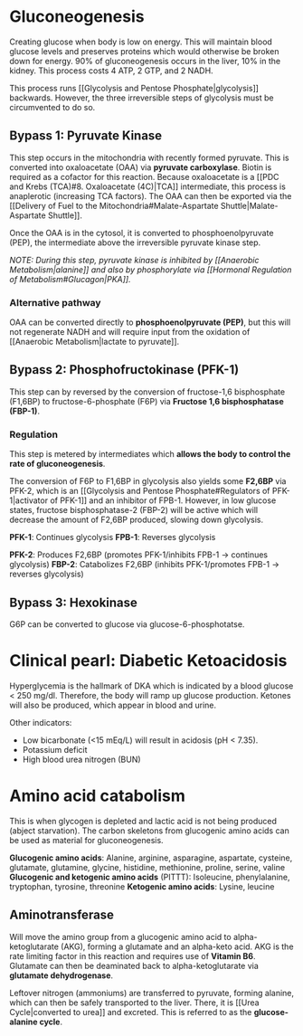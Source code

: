 # Gluconeogenesis
Creating glucose when body is low on energy. This will maintain blood glucose levels and preserves proteins which would otherwise be broken down for energy. 90% of gluconeogenesis occurs in the liver, 10% in the kidney. This process costs 4 ATP, 2 GTP, and 2 NADH.

This process runs [[Glycolysis and Pentose Phosphate|glycolysis]] backwards. However, the three irreversible steps of glycolysis must be circumvented to do so.
## Bypass 1: Pyruvate Kinase
This step occurs in the mitochondria with recently formed pyruvate. This is converted into oxaloacetate (OAA) via **pyruvate carboxylase**. Biotin is required as a cofactor for this reaction. Because oxaloacetate is a [[PDC and Krebs (TCA)#8. Oxaloacetate (4C)|TCA]] intermediate, this process is anaplerotic (increasing TCA factors). The OAA can then be exported via the [[Delivery of Fuel to the Mitochondria#Malate-Aspartate Shuttle|Malate-Aspartate Shuttle]].

Once the OAA is in the cytosol, it is converted to phosphoenolpyruvate (PEP), the intermediate above the irreversible pyruvate kinase step.

*NOTE: During this step, pyruvate kinase is inhibited by [[Anaerobic Metabolism|alanine]] and also by phosphorylate via [[Hormonal Regulation of Metabolism#Glucagon|PKA]].*
### Alternative pathway
OAA can be converted directly to **phosphoenolpyruvate (PEP)**, but this will not regenerate NADH and will require input from the oxidation of [[Anaerobic Metabolism|lactate to pyruvate]].
## Bypass 2: Phosphofructokinase (PFK-1)
This step can by reversed by the conversion of fructose-1,6 bisphosphate (F1,6BP) to fructose-6-phosphate (F6P) via **Fructose 1,6 bisphosphatase (FBP-1)**.
### Regulation
This step is metered by intermediates which **allows the body to control the rate of gluconeogenesis**.

The conversion of F6P to F1,6BP in glycolysis also yields some **F2,6BP** via PFK-2, which is an [[Glycolysis and Pentose Phosphate#Regulators of PFK-1|activator of PFK-1]] and an inhibitor of FPB-1. However, in low glucose states, fructose bisphosphatase-2 (FBP-2) will be active which will decrease the amount of F2,6BP produced, slowing down glycolysis.

**PFK-1**: Continues glycolysis
**FPB-1**: Reverses glycolysis

**PFK-2**: Produces F2,6BP (promotes PFK-1/inhibits FPB-1 → continues glycolysis)
**FBP-2**: Catabolizes F2,6BP (inhibits PFK-1/promotes FPB-1 → reverses glycolysis)
## Bypass 3: Hexokinase
G6P can be converted to glucose via glucose-6-phosphotatse.
# Clinical pearl: Diabetic Ketoacidosis
Hyperglycemia is the hallmark of DKA which is indicated by a blood glucose < 250 mg/dl. Therefore, the body will ramp up glucose production. Ketones will also be produced, which appear in blood and urine.

Other indicators:
- Low bicarbonate (<15 mEq/L) will result in acidosis (pH < 7.35).
- Potassium deficit
- High blood urea nitrogen (BUN)
# Amino acid catabolism
This is when glycogen is depleted and lactic acid is not being produced (abject starvation). The carbon skeletons from glucogenic amino acids can be used as material for gluconeogenesis.

**Glucogenic amino acids**: Alanine, arginine, asparagine, aspartate, cysteine, glutamate, glutamine, glycine, histidine, methionine, proline, serine, valine
**Glucogenic and ketogenic amino acids** (PITTT): Isoleucine, phenylalanine, tryptophan, tyrosine, threonine
**Ketogenic amino acids**: Lysine, leucine
## Aminotransferase
Will move the amino group from a glucogenic amino acid to alpha-ketoglutarate (AKG), forming a glutamate and an alpha-keto acid. AKG is the rate limiting factor in this reaction and requires use of **Vitamin B6**. Glutamate can then be deaminated back to alpha-ketoglutarate via **glutamate dehydrogenase**. 

Leftover nitrogen (ammoniums) are transferred to pyruvate, forming alanine, which can then be safely transported to the liver. There, it is [[Urea Cycle|converted to urea]] and excreted. This is referred to as the **glucose-alanine cycle**.